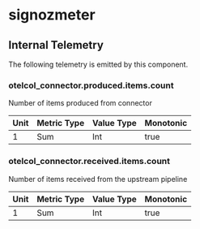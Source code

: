 [comment]: <> (Code generated by mdatagen. DO NOT EDIT.)

# signozmeter

## Internal Telemetry

The following telemetry is emitted by this component.

### otelcol_connector.produced.items.count

Number of items produced from connector

| Unit | Metric Type | Value Type | Monotonic |
| ---- | ----------- | ---------- | --------- |
| 1 | Sum | Int | true |

### otelcol_connector.received.items.count

Number of items received from the upstream pipeline

| Unit | Metric Type | Value Type | Monotonic |
| ---- | ----------- | ---------- | --------- |
| 1 | Sum | Int | true |
